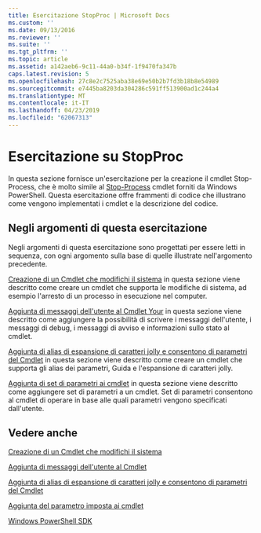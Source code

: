 ```yaml
---
title: Esercitazione StopProc | Microsoft Docs
ms.custom: ''
ms.date: 09/13/2016
ms.reviewer: ''
ms.suite: ''
ms.tgt_pltfrm: ''
ms.topic: article
ms.assetid: a142aeb6-9c11-44a0-b34f-1f9470fa347b
caps.latest.revision: 5
ms.openlocfilehash: 27c8e2c7525aba38e69e50b2b7fd3b18b8e54989
ms.sourcegitcommit: e7445ba8203da304286c591ff513900ad1c244a4
ms.translationtype: MT
ms.contentlocale: it-IT
ms.lasthandoff: 04/23/2019
ms.locfileid: "62067313"
---
```

# <a name="stopproc-tutorial"></a>Esercitazione su StopProc

In questa sezione fornisce un'esercitazione per la creazione il cmdlet Stop-Process, che è molto simile al [Stop-Process](/powershell/module/Microsoft.PowerShell.Management/Stop-Process) cmdlet forniti da Windows PowerShell. Questa esercitazione offre frammenti di codice che illustrano come vengono implementati i cmdlet e la descrizione del codice.

## <a name="topics-in-this-tutorial"></a>Negli argomenti di questa esercitazione

Negli argomenti di questa esercitazione sono progettati per essere letti in sequenza, con ogni argomento sulla base di quelle illustrate nell'argomento precedente.

[Creazione di un Cmdlet che modifichi il sistema](./creating-a-cmdlet-that-modifies-the-system.md) in questa sezione viene descritto come creare un cmdlet che supporta le modifiche di sistema, ad esempio l'arresto di un processo in esecuzione nel computer.

[Aggiunta di messaggi dell'utente al Cmdlet Your](./adding-user-messages-to-your-cmdlet.md) in questa sezione viene descritto come aggiungere la possibilità di scrivere i messaggi dell'utente, i messaggi di debug, i messaggi di avviso e informazioni sullo stato al cmdlet.

[Aggiunta di alias di espansione di caratteri jolly e consentono di parametri del Cmdlet](./adding-aliases-wildcard-expansion-and-help-to-cmdlet-parameters.md) in questa sezione viene descritto come creare un cmdlet che supporta gli alias dei parametri, Guida e l'espansione di caratteri jolly.

[Aggiunta di set di parametri ai cmdlet](./adding-parameter-sets-to-a-cmdlet.md) in questa sezione viene descritto come aggiungere set di parametri a un cmdlet. Set di parametri consentono al cmdlet di operare in base alle quali parametri vengono specificati dall'utente.

## <a name="see-also"></a>Vedere anche

[Creazione di un Cmdlet che modifichi il sistema](./creating-a-cmdlet-that-modifies-the-system.md)

[Aggiunta di messaggi dell'utente al Cmdlet](./adding-user-messages-to-your-cmdlet.md)

[Aggiunta di alias di espansione di caratteri jolly e consentono di parametri del Cmdlet](./adding-aliases-wildcard-expansion-and-help-to-cmdlet-parameters.md)

[Aggiunta del parametro imposta ai cmdlet](./adding-parameter-sets-to-a-cmdlet.md)

[Windows PowerShell SDK](../windows-powershell-reference.md)

